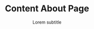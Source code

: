 ---
title: Content About Page
subtitle: Lorem subtitle
blurb: Good stuff 
description: This is the about description.
layout: layouts/about.njk
---